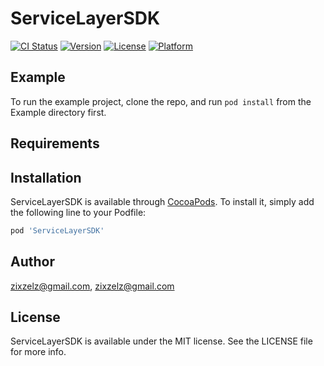 # ServiceLayerSDK

[![CI Status](https://img.shields.io/travis/zixzelz@gmail.com/ServiceLayerSDK.svg?style=flat)](https://travis-ci.org/zixzelz@gmail.com/ServiceLayerSDK)
[![Version](https://img.shields.io/cocoapods/v/ServiceLayerSDK.svg?style=flat)](https://cocoapods.org/pods/ServiceLayerSDK)
[![License](https://img.shields.io/cocoapods/l/ServiceLayerSDK.svg?style=flat)](https://cocoapods.org/pods/ServiceLayerSDK)
[![Platform](https://img.shields.io/cocoapods/p/ServiceLayerSDK.svg?style=flat)](https://cocoapods.org/pods/ServiceLayerSDK)

## Example

To run the example project, clone the repo, and run `pod install` from the Example directory first.

## Requirements

## Installation

ServiceLayerSDK is available through [CocoaPods](https://cocoapods.org). To install
it, simply add the following line to your Podfile:

```ruby
pod 'ServiceLayerSDK'
```

## Author

zixzelz@gmail.com, zixzelz@gmail.com

## License

ServiceLayerSDK is available under the MIT license. See the LICENSE file for more info.
